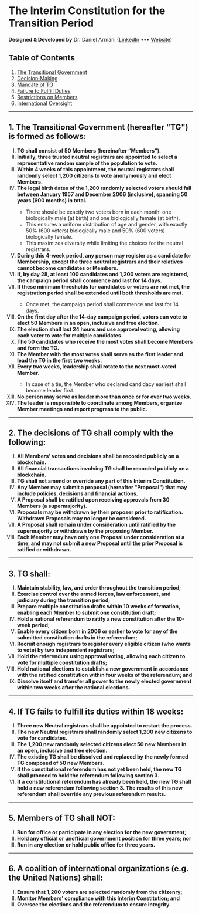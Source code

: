 # The Interim Constitution for the Transition Period
**Designed & Developed by** Dr. Daniel Armani ([LinkedIn](https://www.linkedin.com/in/dr-armani) ••• [Website](https://www.blockcenter.org/ceo))

## Table of Contents

1. [The Transitional Government](#1-the-transitional-government-hereafter-tg-is-formed-as-follows)  
2. [Decision‑Making](#2-the-decisions-of-tg-shall-comply-with-the-following)  
3. [Mandate of TG](#3-tg-shall)  
4. [Failure to Fulfill Duties](#4-if-tg-fails-to-fulfill-its-duties-within-18-weeks)  
5. [Restrictions on Members](#5-members-of-tg-shall-not)  
6. [International Oversight](#6-a-coalition-of-international-organizations-eg-the-united-nations-shall)  

---

## 1. The Transitional Government (hereafter "TG") is formed as follows:

<ol type="I"> 
<li><strong>TG shall consist of 50 Members (hereinafter “Members”).</strong></li>
<li><strong>Initially, three trusted neutral registrars are appointed to select a representative random sample of the population to vote.</strong></li>
<li><strong>Within 4 weeks of this appointment, the neutral registrars shall randomly select 1,200 citizens to vote anonymously and elect Members.</strong></li>
<li><strong>The legal birth dates of the 1,200 randomly selected voters should fall between January 1957 and December 2006 (inclusive), spanning 50 years (600 months) in total.</strong></li>
 <ul>   
    <li>There should be exactly two voters born in each month: one biologically male (at birth) and one biologically female (at birth).</li>
    <li>This ensures a uniform distribution of age and gender, with exactly 50% (600 voters) biologically male and 50% (600 voters) biologically female.</li>
    <li>This maximizes diversity while limiting the choices for the neutral registrars.</li>
 </ul>
<li><strong>During this 4‑week period, any person may register as a candidate for Membership, except the three neutral registrars and their relatives cannot become candidates or Members.</strong></li>
<li><strong>If, by day 28, at least 100 candidates and 1,200 voters are registered, the campaign period shall commence and last for 14 days.</strong></li>
<li><strong>If these minimum thresholds for candidates or voters are not met, the registration period shall be extended until both thresholds are met.</strong></li>
   <ul><li>Once met, the campaign period shall commence and last for 14 days.</li></ul> 
<li><strong>On the first day after the 14‑day campaign period, voters can vote to elect 50 Members in an open, inclusive and free election.</strong></li>
<li><strong>The election shall last 24 hours and use approval voting, allowing each voter to vote for multiple candidates.</strong></li>
<li><strong>The 50 candidates who receive the most votes shall become Members and form the TG.</strong></li>
<li><strong>The Member with the most votes shall serve as the first leader and lead the TG in the first two weeks.</strong></li>
<li><strong>Every two weeks, leadership shall rotate to the next most‑voted Member.</strong></li>
    <ul><li>In case of a tie, the Member who declared candidacy earliest shall become leader first.</li></ul>
<li><strong>No person may serve as leader more than once or for over two weeks.</strong></li>
<li><strong>The leader is responsible to coordinate among Members, organize Member meetings and report progress to the public.</strong></li>
</ol>

---

## 2. The decisions of TG shall comply with the following:

<ol type="I"> 
<li><strong>All Members' votes and decisions shall be recorded publicly on a blockchain.</strong></li>
<li><strong>All financial transactions involving TG shall be recorded publicly on a blockchain.</strong></li>
<li><strong>TG shall not amend or override any part of this Interim Constitution.</strong></li>
<li><strong>Any Member may submit a proposal (hereafter "Proposal") that may include policies, decisions and financial actions.</strong></li>
<li><strong>A Proposal shall be ratified upon receiving approvals from 30 Members (a supermajority).</strong></li>
<li><strong>Proposals may be withdrawn by their proposer prior to ratification. Withdrawn Proposals may no longer be considered.</strong></li>
<li><strong>A Proposal shall remain under consideration until ratified by the supermajority or withdrawn by the proposing Member.</strong></li>
<li><strong>Each Member may have only one Proposal under consideration at a time, and may not submit a new Proposal until the prior Proposal is ratified or withdrawn.</strong></li>
</ol>

---

## 3. TG shall:

<ol type="I"> 
<li><strong>Maintain stability, law, and order throughout the transition period;</strong></li>
<li><strong>Exercise control over the armed forces, law enforcement, and judiciary during the transition period;</strong></li>
<li><strong>Prepare multiple constitution drafts within 10 weeks of formation, enabling each Member to submit one constitution draft;</strong></li>
<li><strong>Hold a national referendum to ratify a new constitution after the 10-week period;</strong></li>
<li><strong>Enable every citizen born in 2006 or earlier to vote for any of the submitted constitution drafts in the referendum;</strong></li>
<li><strong>Recruit enough registrars to register every eligible citizen (who wants to vote) by two independent registrars;</strong></li>
<li><strong>Hold the referendum using approval voting, allowing each citizen to vote for multiple constitution drafts;</strong></li>
<li><strong>Hold national elections to establish a new government in accordance with the ratified constitution within four weeks of the referendum; and</strong></li>
<li><strong>Dissolve itself and transfer all power to the newly elected government within two weeks after the national elections.</strong></li>
</ol>

---

## 4. If TG fails to fulfill its duties within 18 weeks:

<ol type="I"> 
<li><strong>Three new Neutral registrars shall be appointed to restart the process.</strong></li>
<li><strong>The new Neutral registrars shall randomly select 1,200 new citizens to vote for candidates.</strong></li>
<li><strong>The 1,200 new randomly selected citizens elect 50 new Members in an open, inclusive and free election.</strong></li>
<li><strong>The existing TG shall be dissolved and replaced by the newly formed TG composed of 50 new Members.</strong></li>
<li><strong>If the constitutional referendum has not yet been held, the new TG shall proceed to hold the referendum following section 3.</strong></li>
<li><strong>If a constitutional referendum has already been held, the new TG shall hold a new referendum following section 3. The results of this new referendum shall override any previous referendum results.</strong></li>
</ol>

---

## 5. Members of TG shall NOT:

<ol type="I"> 
<li><strong>Run for office or participate in any election for the new government;</strong></li>
<li><strong>Hold any official or unofficial government position for three years; nor</strong></li>
<li><strong>Run in any election or hold public office for three years.</strong></li>
</ol>

---

## 6. A coalition of international organizations (e.g. the United Nations) shall:

<ol type="I"> 
<li><strong>Ensure that 1,200 voters are selected randomly from the citizenry;</strong></li>
<li><strong>Monitor Members' compliance with this Interim Constitution; and</strong></li>
<li><strong>Oversee the elections and the referendum to ensure integrity.</strong></li>
</ol>
